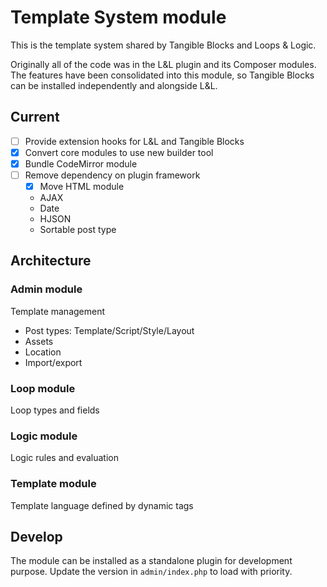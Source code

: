 # Template System module

This is the template system shared by Tangible Blocks and Loops & Logic.

Originally all of the code was in the L&L plugin and its Composer modules. The features have been consolidated into this module, so Tangible Blocks can be installed independently and alongside L&L.


## Current

- [ ] Provide extension hooks for L&L and Tangible Blocks
- [x] Convert core modules to use new builder tool
- [x] Bundle CodeMirror module
- [ ] Remove dependency on plugin framework
  - [x] Move HTML module
  - AJAX
  - Date
  - HJSON
  - Sortable post type


## Architecture

### Admin module

Template management

- Post types: Template/Script/Style/Layout
- Assets
- Location
- Import/export

### Loop module

Loop types and fields

### Logic module

Logic rules and evaluation

### Template module

Template language defined by dynamic tags


## Develop

The module can be installed as a standalone plugin for development purpose. Update the version in `admin/index.php` to load with priority.

